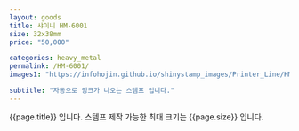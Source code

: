 ```yaml
---
layout: goods
title: 샤이니 HM-6001
size: 32x38mm
price: "50,000"

categories: heavy_metal
permalink: /HM-6001/
images1: "https://infohojin.github.io/shinystamp_images/Printer_Line/HM-6001/HM-6001_1.jpg"

subtitle: "자동으로 잉크가 나오는 스템프 입니다."
---
```


{{page.title}} 입니다. 스템프 제작 가능한 최대 크기는 {{page.size}} 입니다.